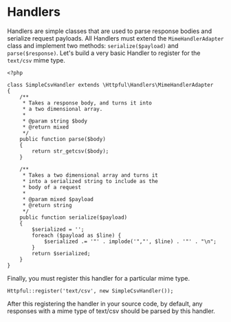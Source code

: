 # Handlers

Handlers are simple classes that are used to parse response bodies and serialize request payloads. All Handlers must
extend the `MimeHandlerAdapter` class and implement two methods: `serialize($payload)` and `parse($response)`. Let's
build a very basic Handler to register for the `text/csv` mime type.

    <?php

    class SimpleCsvHandler extends \Httpful\Handlers\MimeHandlerAdapter
    {
        /**
         * Takes a response body, and turns it into 
         * a two dimensional array.
         *
         * @param string $body
         * @return mixed
         */
        public function parse($body)
        {
            return str_getcsv($body);
        }
    
        /**
         * Takes a two dimensional array and turns it
         * into a serialized string to include as the 
         * body of a request
         *
         * @param mixed $payload
         * @return string
         */
        public function serialize($payload)
        {
            $serialized = '';
            foreach ($payload as $line) {
                $serialized .= '"' . implode('","', $line) . '"' . "\n";
            }
            return $serialized;
        }
    }

Finally, you must register this handler for a particular mime type.

    Httpful::register('text/csv', new SimpleCsvHandler());

After this registering the handler in your source code, by default, any responses with a mime type of text/csv should be
parsed by this handler.